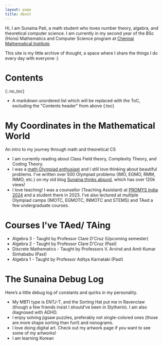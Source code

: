 ```yaml
---
layout: page
title: About
---
```

Hi, I am Sunaina Pati, a math student who loves number theory, algebra, and theoretical computer science. I am currently in my second year of the BSc (Hons) Mathematics and Computer Science program at [Chennai Mathematical Institute](https://www.cmi.ac.in/). 

This site is my little archive of thought, a space where I share the things I do every day with everyone :) 

# Contents
{:.no_toc}

* A markdown unordered list which will be replaced with the ToC, excluding the "Contents header" from above
{:toc}


# My Coordinates in the Mathematical World
An intro to my journey through math and theoretical CS
- I am currently reading about Class Field theory, Complexity Theory, and Coding Theory.
- I was a [math Olympiad enthusiast](https://www.egmo.org/people/person2282/)  and I still love thinking about beautiful problems. I’ve written over 500 Olympiad problems (IMO, EGMO, RMM, INMO, etc.) on my old blog [Sunaina thinks absurd](https://sunainalovesmath.blogspot.com/), which has over 120k views!
- I love teaching! I was a counsellor (Teaching Assistant) at [PROMYS India 2024](https://promys-india.org/) and a student there in 2023. I’ve also lectured at multiple Olympiad camps (IMOTC, EGMOTC, INMOTC and STEMS) and TAed a few undergraduate courses.

# Courses I've TAed/ TAing
- Algebra 3 - Taught by Professor Clare D'Cruz (Upcoming semester)
- Algebra 2 - Taught by Professor Clare D'Cruz (Past)
- Discrete Mathematics - Taught by Professors V. Arvind and Amit Kumar Sinhababu (Past)
- Algebra 1 - Taught by Professor Aditya Karnataki (Past)


# The Sunaina Debug Log
Here’s a little debug log of constants and quirks in my personality.
- My MBTI type is ENTJ-T, and the Sorting Hat put me in Ravenclaw (though a few friends insist I should’ve been in Slytherin). I am also diagnosed with ADHD.  
- I enjoy solving jigsaw puzzles, preferably not single-colored ones (those are more shape sorting than fun!) and nonograms.
- I love doing digital art. Check out my artwork page if you want to see some of my artworks!
- I am learning Korean


